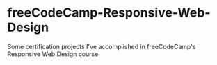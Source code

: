 # freeCodeCamp-Responsive-Web-Design
Some certification projects I've accomplished in freeCodeCamp's Responsive Web Design course
